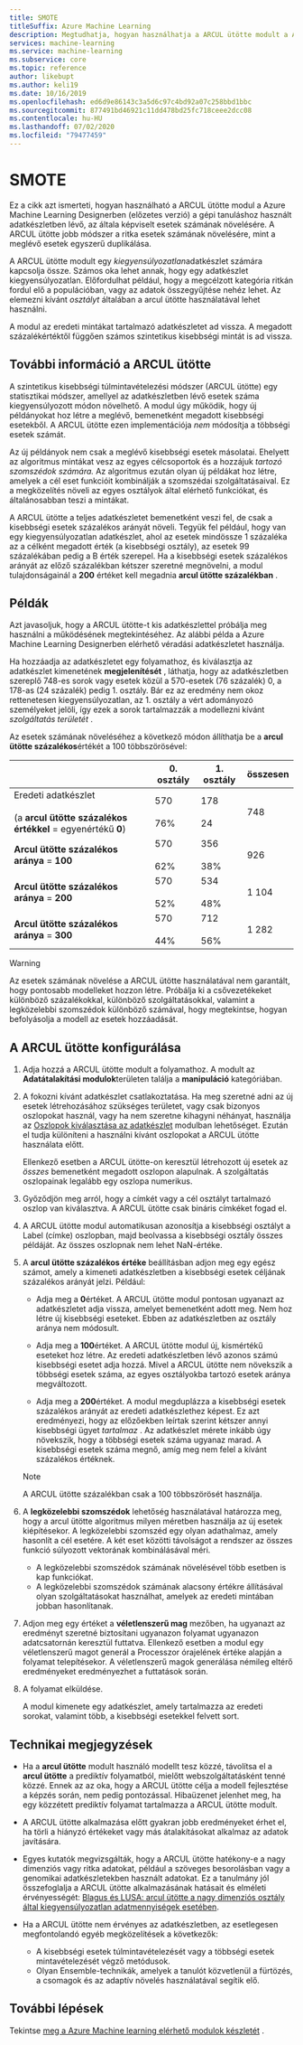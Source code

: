 ```yaml
---
title: SMOTE
titleSuffix: Azure Machine Learning
description: Megtudhatja, hogyan használhatja a ARCUL ütötte modult a Azure Machine Learningban az adathalmazok alacsony előfordulású példáinak számának növelésével a túlmintavételezés használatával.
services: machine-learning
ms.service: machine-learning
ms.subservice: core
ms.topic: reference
author: likebupt
ms.author: keli19
ms.date: 10/16/2019
ms.openlocfilehash: ed6d9e86143c3a5d6c97c4bd92a07c258bbd1bbc
ms.sourcegitcommit: 877491bd46921c11dd478bd25fc718ceee2dcc08
ms.contentlocale: hu-HU
ms.lasthandoff: 07/02/2020
ms.locfileid: "79477459"
---
```

# <a name="smote"></a>SMOTE

Ez a cikk azt ismerteti, hogyan használható a ARCUL ütötte modul a Azure Machine Learning Designerben (előzetes verzió) a gépi tanuláshoz használt adatkészletben lévő, az általa képviselt esetek számának növelésére. A ARCUL ütötte jobb módszer a ritka esetek számának növelésére, mint a meglévő esetek egyszerű duplikálása.  

A ARCUL ütötte modult egy *kiegyensúlyozatlan*adatkészlet számára kapcsolja össze. Számos oka lehet annak, hogy egy adatkészlet kiegyensúlyozatlan. Előfordulhat például, hogy a megcélzott kategória ritkán fordul elő a populációban, vagy az adatok összegyűjtése nehéz lehet. Az elemezni kívánt *osztályt* általában a arcul ütötte használatával lehet használni. 
  
A modul az eredeti mintákat tartalmazó adatkészletet ad vissza. A megadott százalékértéktől függően számos szintetikus kisebbségi mintát is ad vissza.  
  
## <a name="more-about-smote"></a>További információ a ARCUL ütötte

A szintetikus kisebbségi túlmintavételezési módszer (ARCUL ütötte) egy statisztikai módszer, amellyel az adatkészletben lévő esetek száma kiegyensúlyozott módon növelhető. A modul úgy működik, hogy új példányokat hoz létre a meglévő, bemenetként megadott kisebbségi esetekből. A ARCUL ütötte ezen implementációja *nem* módosítja a többségi esetek számát.

Az új példányok nem csak a meglévő kisebbségi esetek másolatai. Ehelyett az algoritmus mintákat vesz az egyes célcsoportok és a hozzájuk *tartozó szomszédok számára.* Az algoritmus ezután olyan új példákat hoz létre, amelyek a cél eset funkcióit kombinálják a szomszédai szolgáltatásaival. Ez a megközelítés növeli az egyes osztályok által elérhető funkciókat, és általánosabban teszi a mintákat.
  
A ARCUL ütötte a teljes adatkészletet bemenetként veszi fel, de csak a kisebbségi esetek százalékos arányát növeli. Tegyük fel például, hogy van egy kiegyensúlyozatlan adatkészlet, ahol az esetek mindössze 1 százaléka az a célként megadott érték (a kisebbségi osztály), az esetek 99 százalékában pedig a B érték szerepel. Ha a kisebbségi esetek százalékos arányát az előző százalékban kétszer szeretné megnövelni, a modul tulajdonságainál a **200** értéket kell megadnia **arcul ütötte százalékban** .  
  
## <a name="examples"></a>Példák  

Azt javasoljuk, hogy a ARCUL ütötte-t kis adatkészlettel próbálja meg használni a működésének megtekintéséhez. Az alábbi példa a Azure Machine Learning Designerben elérhető véradási adatkészletet használja.
  
Ha hozzáadja az adatkészletet egy folyamathoz, és kiválasztja az adatkészlet kimenetének **megjelenítését** , láthatja, hogy az adatkészletben szereplő 748-es sorok vagy esetek közül a 570-esetek (76 százalék) 0, a 178-as (24 százalék) pedig 1. osztály. Bár ez az eredmény nem okoz rettenetesen kiegyensúlyozatlan, az 1. osztály a vért adományozó személyeket jelöli, így ezek a sorok tartalmazzák a modellezni kívánt *szolgáltatás területét* .
 
Az esetek számának növeléséhez a következő módon állíthatja be a **arcul ütötte százalékos**értékét a 100 többszörösével:

||0. osztály|1. osztály|összesen|  
|-|-------------|-------------|-----------|  
|Eredeti adatkészlet<br /><br /> (a **arcul ütötte százalékos értékkel**  =  egyenértékű **0**)|570<br /><br /> 76%|178<br /><br /> 24|748|  
|**Arcul ütötte százalékos aránya**  =  **100**|570<br /><br /> 62%|356<br /><br /> 38%|926|  
|**Arcul ütötte százalékos aránya**  =  **200**|570<br /><br /> 52%|534<br /><br /> 48%|1 104|  
|**Arcul ütötte százalékos aránya**  =  **300**|570<br /><br /> 44%|712<br /><br /> 56%|1 282|  
  
> [!WARNING]
> Az esetek számának növelése a ARCUL ütötte használatával nem garantált, hogy pontosabb modelleket hozzon létre. Próbálja ki a csővezetékeket különböző százalékokkal, különböző szolgáltatásokkal, valamint a legközelebbi szomszédok különböző számával, hogy megtekintse, hogyan befolyásolja a modell az esetek hozzáadását.  
  
## <a name="how-to-configure-smote"></a>A ARCUL ütötte konfigurálása
  
1.  Adja hozzá a ARCUL ütötte modult a folyamathoz. A modult az **Adatátalakítási modulok**területen találja a **manipuláció** kategóriában.

2. A fokozni kívánt adatkészlet csatlakoztatása. Ha meg szeretné adni az új esetek létrehozásához szükséges területet, vagy csak bizonyos oszlopokat használ, vagy ha nem szeretne kihagyni néhányat, használja az [Oszlopok kiválasztása az adatkészlet](select-columns-in-dataset.md) modulban lehetőséget. Ezután el tudja különíteni a használni kívánt oszlopokat a ARCUL ütötte használata előtt.
  
    Ellenkező esetben a ARCUL ütötte-on keresztül létrehozott új esetek az *összes* bemenetként megadott oszlopon alapulnak. A szolgáltatás oszlopainak legalább egy oszlopa numerikus.
  
3.  Győződjön meg arról, hogy a címkét vagy a cél osztályt tartalmazó oszlop van kiválasztva. A ARCUL ütötte csak bináris címkéket fogad el.
  
4.  A ARCUL ütötte modul automatikusan azonosítja a kisebbségi osztályt a Label (címke) oszlopban, majd beolvassa a kisebbségi osztály összes példáját. Az összes oszlopnak nem lehet NaN-értéke.
  
5.  A **arcul ütötte százalékos értéke** beállításban adjon meg egy egész számot, amely a kimeneti adatkészletben a kisebbségi esetek céljának százalékos arányát jelzi. Például:  
  
    - Adja meg a **0**értéket. A ARCUL ütötte modul pontosan ugyanazt az adatkészletet adja vissza, amelyet bemenetként adott meg. Nem hoz létre új kisebbségi eseteket. Ebben az adatkészletben az osztály aránya nem módosult.  
  
    - Adja meg a **100**értéket. A ARCUL ütötte modul új, kismértékű eseteket hoz létre. Az eredeti adatkészletben lévő azonos számú kisebbségi esetet adja hozzá. Mivel a ARCUL ütötte nem növekszik a többségi esetek száma, az egyes osztályokba tartozó esetek aránya megváltozott.  
  
    - Adja meg a **200**értéket. A modul megduplázza a kisebbségi esetek százalékos arányát az eredeti adatkészlethez képest. Ez azt eredményezi, hogy az előzőekben leírtak szerint kétszer annyi kisebbségi ügyet *tartalmaz* . Az adatkészlet mérete inkább úgy növekszik, hogy a többségi esetek száma ugyanaz marad. A kisebbségi esetek száma megnő, amíg meg nem felel a kívánt százalékos értéknek.  
  
    > [!NOTE]
    > A ARCUL ütötte százalékban csak a 100 többszörösét használja.

6.  A **legközelebbi szomszédok** lehetőség használatával határozza meg, hogy a arcul ütötte algoritmus milyen méretben használja az új esetek kiépítésekor. A legközelebbi szomszéd egy olyan adathalmaz, amely hasonlít a cél esetére. A két eset közötti távolságot a rendszer az összes funkció súlyozott vektorának kombinálásával méri.  
  
    + A legközelebbi szomszédok számának növelésével több esetben is kap funkciókat.
    + A legközelebbi szomszédok számának alacsony értékre állításával olyan szolgáltatásokat használhat, amelyek az eredeti mintában jobban hasonlítanak.  
  
7. Adjon meg egy értéket a **véletlenszerű mag** mezőben, ha ugyanazt az eredményt szeretné biztosítani ugyanazon folyamat ugyanazon adatcsatornán keresztül futtatva. Ellenkező esetben a modul egy véletlenszerű magot generál a Processzor órajelének értéke alapján a folyamat telepítésekor. A véletlenszerű magok generálása némileg eltérő eredményeket eredményezhet a futtatások során.

8. A folyamat elküldése.  
  
   A modul kimenete egy adatkészlet, amely tartalmazza az eredeti sorokat, valamint több, a kisebbségi esetekkel felvett sort.  

## <a name="technical-notes"></a>Technikai megjegyzések

+ Ha a **arcul ütötte** modult használó modellt tesz közzé, távolítsa el a **arcul ütötte** a prediktív folyamatból, mielőtt webszolgáltatásként tenné közzé. Ennek az az oka, hogy a ARCUL ütötte célja a modell fejlesztése a képzés során, nem pedig pontozással. Hibaüzenet jelenhet meg, ha egy közzétett prediktív folyamat tartalmazza a ARCUL ütötte modult.

+ A ARCUL ütötte alkalmazása előtt gyakran jobb eredményeket érhet el, ha törli a hiányzó értékeket vagy más átalakításokat alkalmaz az adatok javítására. 

+ Egyes kutatók megvizsgálták, hogy a ARCUL ütötte hatékony-e a nagy dimenziós vagy ritka adatokat, például a szöveges besorolásban vagy a genomikai adatkészletekben használt adatokat. Ez a tanulmány jól összefoglalja a ARCUL ütötte alkalmazásának hatásait és elméleti érvényességét: [Blagus és LUSA: arcul ütötte a nagy dimenziós osztály által kiegyensúlyozatlan adatmennyiségek esetében](https://bmcbioinformatics.biomedcentral.com/articles/10.1186/1471-2105-14-106).

+ Ha a ARCUL ütötte nem érvényes az adatkészletben, az esetlegesen megfontolandó egyéb megközelítések a következők:
  + A kisebbségi esetek túlmintavételezését vagy a többségi esetek mintavételezését végző metódusok.
  + Olyan Ensemble-technikák, amelyek a tanulót közvetlenül a fürtözés, a csomagok és az adaptív növelés használatával segítik elő.


## <a name="next-steps"></a>További lépések

Tekintse [meg a Azure Machine learning elérhető modulok készletét](module-reference.md) . 

